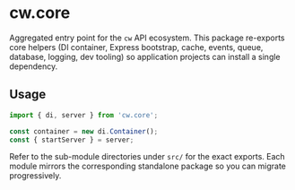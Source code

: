 # cw.core

Aggregated entry point for the `cw` API ecosystem. This package re-exports
core helpers (DI container, Express bootstrap, cache, events, queue, database,
logging, dev tooling) so application projects can install a single dependency.

## Usage

```ts
import { di, server } from 'cw.core';

const container = new di.Container();
const { startServer } = server;
```

Refer to the sub-module directories under `src/` for the exact exports. Each
module mirrors the corresponding standalone package so you can migrate
progressively.
```
